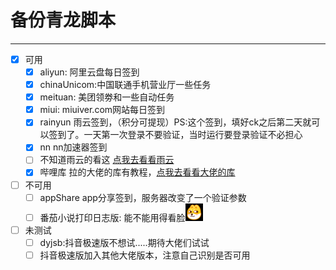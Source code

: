 # 备份青龙脚本
***

- [x] 可用
  - [x] aliyun: 阿里云盘每日签到
  - [x] chinaUnicom:中国联通手机营业厅一些任务
  - [x] meituan: 美团领劵和一些自动任务
  - [x] miui: miuiver.com网站每日签到
  - [x] rainyun 雨云签到，（积分可提现）PS:这个签到，填好ck之后第二天就可以签到了。一天第一次登录不要验证，当时运行要登录验证不必担心
  - [x] nn nn加速器签到
  - [ ] 不知道雨云的看这 [点我去看看雨云](https://www.rainyun.com/Mzc0MjE=_)
  - [x] 哔哩库 拉的大佬的库有教程，[点我去看看大佬的库](https://github.com/RayWangQvQ/BiliBiliToolPro)
- [ ] 不可用
  -[ ] appShare app分享签到，服务器改变了一个验证参数
  - [ ] 番茄小说打印日志版: 能不能用得看脸![img.png](img.png)
- [ ] 未测试
  - [ ] dyjsb:抖音极速版不想试.....期待大佬们试试
  - [ ] 抖音极速版加入其他大佬版本，注意自己识别是否可用